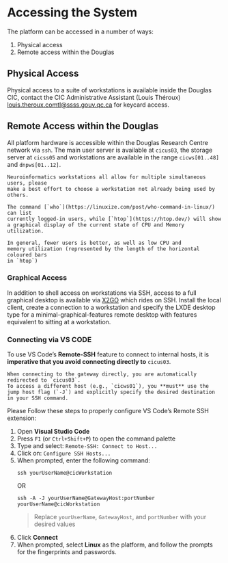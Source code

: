 # Accessing the System

The platform can be accessed in a number of ways:

1. Physical access
2. Remote access within the Douglas

## Physical Access

Physical access to a suite of workstations is available inside the Douglas CIC,
contact the CIC Administrative Assistant (Louis Théroux) <louis.theroux.comtl@ssss.gouv.qc.ca> for keycard access.

## Remote Access within the Douglas

All platform hardware is accessible within the Douglas Research Centre network
via `ssh`. The main user server is available at `cicus03`, the storage server
at `cicss05` and workstations are available in the range `cicws[01..48]` and
`dnpws[01..12]`.

```{admonition} Playing nice
Neuroinformatics workstations all allow for multiple simultaneous users, please
make a best effort to choose a workstation not already being used by others.

The command [`who`](https://linuxize.com/post/who-command-in-linux/) can list
currently logged-in users, while [`htop`](https://htop.dev/) will show
a graphical display of the current state of CPU and Memory utilization.

In general, fewer users is better, as well as low CPU and
memory utilization (represented by the length of the horizontal coloured bars
in `htop`)

```

### Graphical Access

In addition to shell access on workstations via SSH, access to a full graphical
desktop is available via [X2GO](https://wiki.x2go.org/doku.php) which rides on SSH.
Install the local client, create a connection to a workstation and specify
the LXDE desktop type for a minimal-graphical-features remote desktop
with features equivalent to sitting at a workstation.


### Connecting via VS CODE

To use VS Code’s **Remote-SSH** feature to connect to internal hosts, it is **imperative that you avoid connecting directly to** `cicus03`.

```{admonition} Notes on Connecting via the Gateway
When connecting to the gateway directly, you are automatically redirected to `cicus03`.  
To access a different host (e.g., `cicws01`), you **must** use the jump host flag (`-J`) and explicitly specify the desired destination in your SSH command.
```

Please Follow these steps to properly configure VS Code’s Remote SSH extension:

1. Open **Visual Studio Code**
2. Press `F1` (or `Ctrl+Shift+P`) to open the command palette
3. Type and select: `Remote-SSH: Connect to Host...`
4. Click on: `Configure SSH Hosts...`
5. When prompted, enter the following command:
   ```
   ssh yourUserName@cicWorkstation
   ```
   OR
   ```
   ssh -A -J yourUserName@GatewayHost:portNumber yourUserName@cicWorkstation
   ```
   > Replace `yourUserName`, `GatewayHost`, and `portNumber` with your desired values
6. Click **Connect**
7. When prompted, select **Linux** as the platform, and follow the prompts for the fingerprints and passwords.
